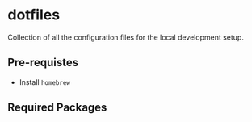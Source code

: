 # dotfiles
Collection of all the configuration files for the local development setup.

## Pre-requistes
- Install `homebrew`

## Required Packages
